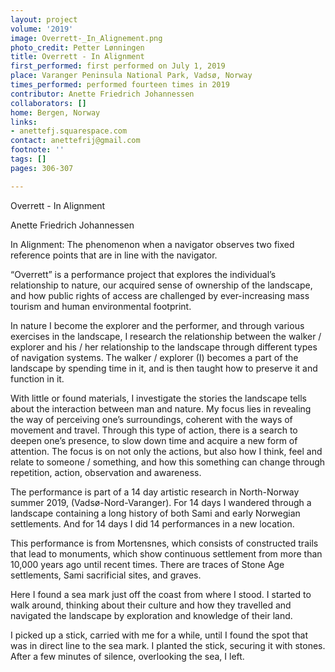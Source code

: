 ```yaml
---
layout: project
volume: '2019'
image: Overrett-_In_Alignement.png
photo_credit: Petter Lønningen
title: Overrett - In Alignment
first_performed: first performed on July 1, 2019
place: Varanger Peninsula National Park, Vadsø, Norway
times_performed: performed fourteen times in 2019
contributor: Anette Friedrich Johannessen
collaborators: []
home: Bergen, Norway
links:
- anettefj.squarespace.com
contact: anettefrij@gmail.com
footnote: ''
tags: []
pages: 306-307

---
```


Overrett - In Alignment

Anette Friedrich Johannessen

In Alignment: The phenomenon when a navigator observes two fixed reference points that are in line with the navigator.

“Overrett” is a performance project that explores the individual’s relationship to nature, our acquired sense of ownership of the landscape, and how public rights of access are challenged by ever-increasing mass tourism and human environmental footprint.

In nature I become the explorer and the performer, and through various exercises in the landscape, I research the relationship between the walker / explorer and his / her relationship to the landscape through different types of navigation systems. The walker / explorer (I) becomes a part of the landscape by spending time in it, and is then taught how to preserve it and function in it.

With little or found materials, I investigate the stories the landscape tells about the interaction between man and nature. My focus lies in revealing the way of perceiving one’s surroundings, coherent with the ways of movement and travel. Through this type of action, there is a search to deepen one’s presence, to slow down time and acquire a new form of attention. The focus is on not only the actions, but also how I think, feel and relate to someone / something, and how this something can change through repetition, action, observation and awareness.

The performance is part of a 14 day artistic research in North-Norway summer 2019, (Vadsø-Nord-Varanger). For 14 days I wandered through a landscape containing a long history of both Sami and early Norwegian settlements. And for 14 days I did 14 performances in a new location.

This performance is from Mortensnes, which consists of constructed trails that lead to monuments, which show continuous settlement from more than 10,000 years ago until recent times. There are traces of Stone Age settlements, Sami sacrificial sites, and graves.

Here I found a sea mark just off the coast from where I stood. I started to walk around, thinking about their culture and how they travelled and navigated the landscape by exploration and knowledge of their land.

I picked up a stick, carried with me for a while, until I found the spot that was in direct line to the sea mark. I planted the stick, securing it with stones. After a few minutes of silence, overlooking the sea, I left.
